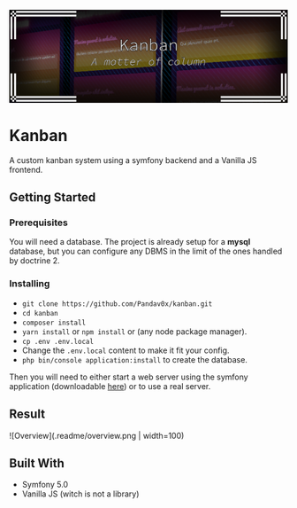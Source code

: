 ![Kanban](.readme/project_title.png)

# Kanban

A custom kanban system using a symfony backend and a Vanilla JS frontend.

## Getting Started

### Prerequisites

You will need a database. The project is already setup for a **mysql** database, but you can configure any DBMS in the limit of the ones handled by doctrine 2.

### Installing

* `git clone https://github.com/Pandav0x/kanban.git`
* `cd kanban`
* `composer install`
* `yarn install` or `npm install` or (any node package manager).
* `cp .env .env.local`
* Change the `.env.local` content to make it fit your config.
* `php bin/console application:install` to create the database.

 Then you will need to either start a web server using the symfony application (downloadable [here](https://symfony.com/download)) or to use a real server.
 
 ## Result
 
 ![Overview](.readme/overview.png | width=100)
 
 ## Built With
 
 * Symfony 5.0
 * Vanilla JS (witch is not a library)
